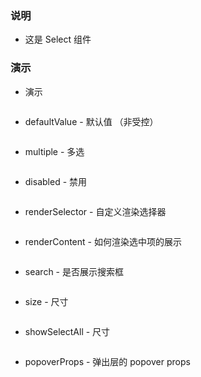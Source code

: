 ### 说明

*   这是 Select 组件

### 演示

*   演示

```js {"codepath": "select.jsx"}
```

*   defaultValue - 默认值 （非受控）

```js {"codepath": "uncontrolled.jsx"}
```

*   multiple - 多选

```js {"codepath": "multiple.jsx"}
```

*   disabled - 禁用

```js {"codepath": "disabled.jsx"}
```

*   renderSelector - 自定义渲染选择器

```js {"codepath": "renderSelector.jsx"}
```

*   renderContent - 如何渲染选中项的展示

```js {"codepath": "renderContent.jsx"}
```

*   search - 是否展示搜索框

```js {"codepath": "search.jsx"}
```

*   size - 尺寸

```js {"codepath": "size.jsx"}
```

*   showSelectAll - 尺寸

```js {"codepath": "showSelectAll.jsx"}
```

*   popoverProps - 弹出层的 popover props

```js {"codepath": "popoverProps.jsx"}
```
